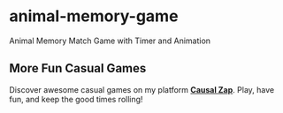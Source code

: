 # animal-memory-game
Animal Memory Match Game with Timer and Animation

## More Fun Casual Games

Discover awesome casual games on my platform **[Causal Zap](https://causalzap.com)**. Play, have fun, and keep the good times rolling!
